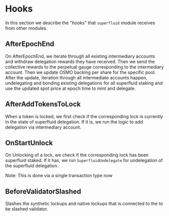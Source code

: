 <!--
order: 7
-->

# Hooks

In this section we describe the "hooks" that `superfluid` module receives from other modules.

## AfterEpochEnd

On AfterEpochEnd, we iterate through all existing intermediary accounts and withdraw delegation rewards they have received. Then we send the collective rewards to the perpetual gauge corresponding to the intermediary account. Then we update OSMO backing per share for the specific pool. After the update, iteration through all intermediate accounts happen, undelegating and bonding existing delegations for all superfluid staking and use the updated spot price at epoch time to mint and delegate.

## AfterAddTokensToLock

When a token is locked, we first check if the corresponding lock is currently in the state of superfluid delegation. If it is, we run the logic to add delegation via intermediary account.

## OnStartUnlock

On Unlocking of a lock, we check if the corresponding lock has been superfluid staked. If it has, we run `SuperfluidUndelegate` for undelegation of the superfluid delegation.

Note: This is done via a single transaction type now

## BeforeValidatorSlashed

Slashes the synthetic lockups and native lockups that is connected to the to be slashed validator.
